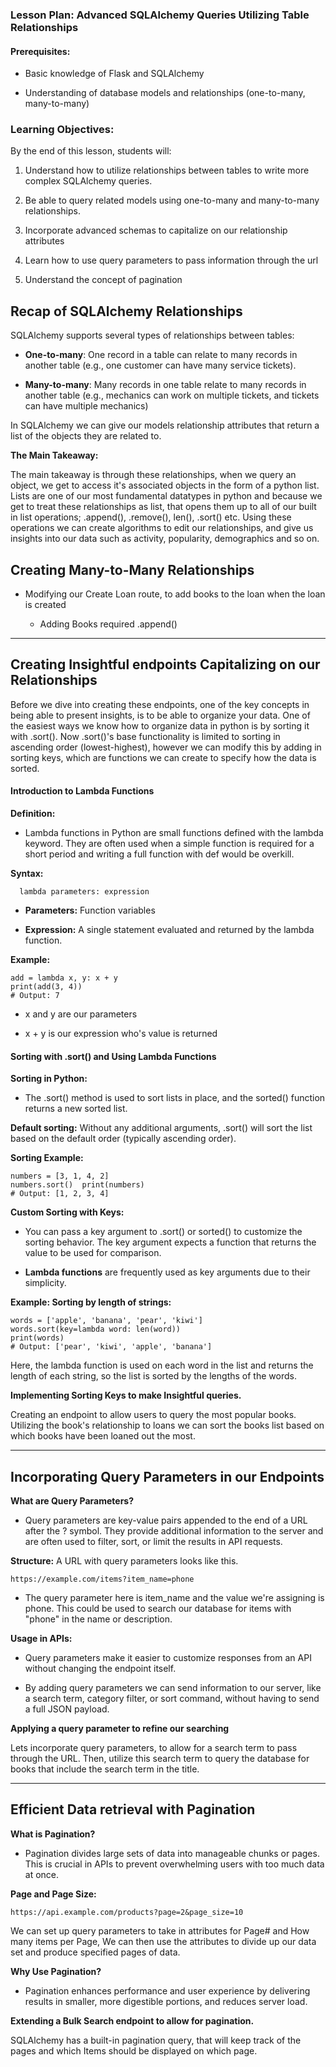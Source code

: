 ### Lesson Plan: Advanced SQLAlchemy Queries Utilizing Table Relationships

#### **Prerequisites**:

*   Basic knowledge of Flask and SQLAlchemy
    
*   Understanding of database models and relationships (one-to-many, many-to-many)
    

### **Learning Objectives**:

By the end of this lesson, students will:

1.  Understand how to utilize relationships between tables to write more complex SQLAlchemy queries.
    
2.  Be able to query related models using one-to-many and many-to-many relationships.
    
3.  Incorporate advanced schemas to capitalize on our relationship attributes
4. Learn how to use query parameters to pass information through the url
5. Understand the concept of pagination
    

**Recap of SQLAlchemy Relationships**
-------------------------------------

SQLAlchemy supports several types of relationships between tables:

*   **One-to-many**: One record in a table can relate to many records in another table (e.g., one customer can have many service tickets).
    
*   **Many-to-many**: Many records in one table relate to many records in another table (e.g., mechanics can work on multiple tickets, and tickets can have multiple mechanics)
    

In SQLAlchemy we can give our models relationship attributes that return a list of the objects they are related to.

**The Main Takeaway:**

The main takeaway is through these relationships, when we query an object, we get to access it's associated objects in the form of a python list. Lists are one of our most fundamental datatypes in python and because we get to treat these relationships as list, that opens them up to all of our built in list operations; .append(), .remove(), len(), .sort() etc. Using these operations we can create algorithms to edit our relationships, and give us insights into our data such as activity, popularity, demographics and so on.

**Creating Many-to-Many Relationships**
------------------------------------------



*   Modifying our Create Loan route, to add books to the loan when the loan is created
    
    *   Adding Books required .append()
        
---

**Creating Insightful endpoints Capitalizing on our Relationships**
-------------------------------------------------------------------

 Before we dive into creating these endpoints, one of the key concepts in being able to present insights, is to be able to organize your data. One of the easiest ways we know how to organize data in python is by sorting it with .sort(). Now .sort()'s base functionality is limited to sorting in ascending order (lowest-highest), however we can modify this by adding in sorting keys, which are functions we can create to specify how the data is sorted.

#### **Introduction to Lambda Functions**

**Definition:**

*   Lambda functions in Python are small functions defined with the lambda keyword. They are often used when a simple function is required for a short period and writing a full function with def would be overkill.
    

**Syntax:**

`   lambda parameters: expression   `

*   **Parameters:** Function variables
    
*   **Expression:** A single statement evaluated and returned by the lambda function.
    

**Example:**

```   
add = lambda x, y: x + y
print(add(3, 4))
# Output: 7 
```

*   x and y are our parameters
    
*   x + y is our expression who's value is returned
    

#### **Sorting with .sort() and Using Lambda Functions**

**Sorting in Python:**

*   The .sort() method is used to sort lists in place, and the sorted() function returns a new sorted list.
    

**Default sorting:** Without any additional arguments, .sort() will sort the list based on the default order (typically ascending order).

**Sorting Example:**

```   
numbers = [3, 1, 4, 2]
numbers.sort()  print(numbers)  
# Output: [1, 2, 3, 4]
```

**Custom Sorting with Keys:**

*   You can pass a key argument to .sort() or sorted() to customize the sorting behavior. The key argument expects a function that returns the value to be used for comparison.
    
*   **Lambda functions** are frequently used as key arguments due to their simplicity.
    

**Example: Sorting by length of strings:**

```   
words = ['apple', 'banana', 'pear', 'kiwi']
words.sort(key=lambda word: len(word))
print(words)  
# Output: ['pear', 'kiwi', 'apple', 'banana']
```

Here, the lambda function is used on each word in the list and returns the length of each string, so the list is sorted by the lengths of the words.

**Implementing Sorting Keys to make Insightful queries.**

Creating an endpoint to allow users to query the most popular books. Utilizing the book's relationship to loans we can sort the books list based on which books have been loaned out the most.

---

**Incorporating Query Parameters in our Endpoints**
---------------------------------------------------

**What are Query Parameters?**

*   Query parameters are key-value pairs appended to the end of a URL after the ? symbol. They provide additional information to the server and are often used to filter, sort, or limit the results in API requests.
    

**Structure:**
A URL with query parameters looks like this.

`https://example.com/items?item_name=phone`

*   The query parameter here is item\_name and the value we're assigning is phone. This could be used to search our database for items with "phone" in the name or description.
    

**Usage in APIs:**

*   Query parameters make it easier to customize responses from an API without changing the endpoint itself.
    
*   By adding query parameters we can send information to our server, like a search term, category filter, or sort command, without having to send a full JSON payload.
    

**Applying a query parameter to refine our searching**

Lets incorporate query parameters, to allow for a search term to pass through the URL. Then, utilize this search term to query the database for books that include the search term in the title.

---

**Efficient Data retrieval with Pagination**
--------------------------------------------

**What is Pagination?**

*   Pagination divides large sets of data into manageable chunks or pages. This is crucial in APIs to prevent overwhelming users with too much data at once.
    
**Page and Page Size:**

`https://api.example.com/products?page=2&page_size=10`

We can set up query parameters to take in attributes for Page# and How many items per Page, We can then use the attributes to divide up our data set and produce specified pages of data.
    

**Why Use Pagination?**

*   Pagination enhances performance and user experience by delivering results in smaller, more digestible portions, and reduces server load.
    

**Extending a Bulk Search endpoint to allow for pagination.**

SQLAlchemy has a built-in pagination query, that will keep track of the pages and which Items should be displayed on which page.